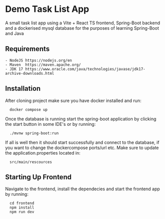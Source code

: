 
# Demo Task List App

A small task list app using a Vite + React TS frontend, Spring-Boot backend and a dockerised mysql database for the purposes of learning Spring-Boot and Java

## Requirements

    - NodeJS https://nodejs.org/en
    - Maven  https://maven.apache.org/
    - JDK 17 https://www.oracle.com/java/technologies/javase/jdk17-archive-downloads.html

## Installation

After cloning project make sure you have docker installed and run:

```
  docker compose up
```

Once the database is running start the spring-boot application by clicking the start button in some IDE's or by running:

```
  ./mvnw spring-boot:run
```

If all is well then it should start successfully and connect to the database, if you want to change the dockercompose ports/url etc. Make sure to update the application.properties located in:

```
  src/main/rescources
```

## Starting Up Frontend

Navigate to the frontend, install the dependecies and start the frontend app by running:

```
  cd frontend
  npm install
  npm run dev
```

    

    